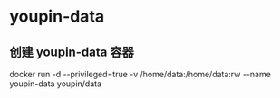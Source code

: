 # youpin-data

## 创建 youpin-data 容器
docker run -d --privileged=true -v /home/data:/home/data:rw --name youpin-data youpin/data
